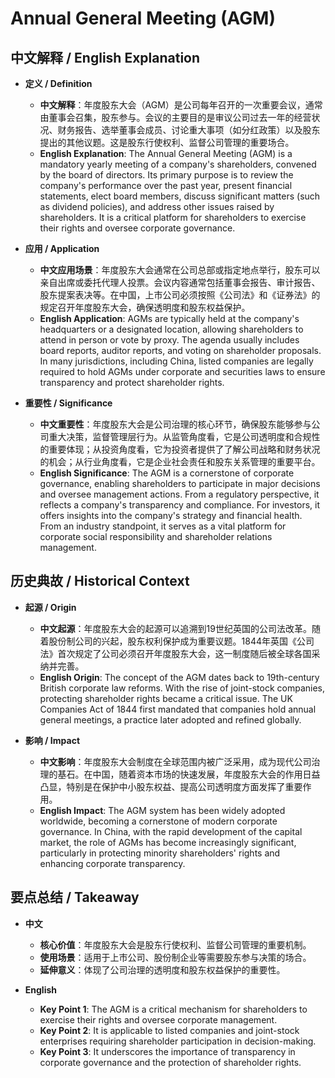 # Annual General Meeting (AGM)

## 中文解释 / English Explanation

* **定义 / Definition**  
  - **中文解释**：年度股东大会（AGM）是公司每年召开的一次重要会议，通常由董事会召集，股东参与。会议的主要目的是审议公司过去一年的经营状况、财务报告、选举董事会成员、讨论重大事项（如分红政策）以及股东提出的其他议题。这是股东行使权利、监督公司管理的重要场合。  
  - **English Explanation**: The Annual General Meeting (AGM) is a mandatory yearly meeting of a company's shareholders, convened by the board of directors. Its primary purpose is to review the company's performance over the past year, present financial statements, elect board members, discuss significant matters (such as dividend policies), and address other issues raised by shareholders. It is a critical platform for shareholders to exercise their rights and oversee corporate governance.

* **应用 / Application**  
  - **中文应用场景**：年度股东大会通常在公司总部或指定地点举行，股东可以亲自出席或委托代理人投票。会议内容通常包括董事会报告、审计报告、股东提案表决等。在中国，上市公司必须按照《公司法》和《证券法》的规定召开年度股东大会，确保透明度和股东权益保护。  
  - **English Application**: AGMs are typically held at the company's headquarters or a designated location, allowing shareholders to attend in person or vote by proxy. The agenda usually includes board reports, auditor reports, and voting on shareholder proposals. In many jurisdictions, including China, listed companies are legally required to hold AGMs under corporate and securities laws to ensure transparency and protect shareholder rights.

* **重要性 / Significance**  
  - **中文重要性**：年度股东大会是公司治理的核心环节，确保股东能够参与公司重大决策，监督管理层行为。从监管角度看，它是公司透明度和合规性的重要体现；从投资角度看，它为投资者提供了了解公司战略和财务状况的机会；从行业角度看，它是企业社会责任和股东关系管理的重要平台。  
  - **English Significance**: The AGM is a cornerstone of corporate governance, enabling shareholders to participate in major decisions and oversee management actions. From a regulatory perspective, it reflects a company's transparency and compliance. For investors, it offers insights into the company's strategy and financial health. From an industry standpoint, it serves as a vital platform for corporate social responsibility and shareholder relations management.

## 历史典故 / Historical Context

* **起源 / Origin**  
  - **中文起源**：年度股东大会的起源可以追溯到19世纪英国的公司法改革。随着股份制公司的兴起，股东权利保护成为重要议题。1844年英国《公司法》首次规定了公司必须召开年度股东大会，这一制度随后被全球各国采纳并完善。  
  - **English Origin**: The concept of the AGM dates back to 19th-century British corporate law reforms. With the rise of joint-stock companies, protecting shareholder rights became a critical issue. The UK Companies Act of 1844 first mandated that companies hold annual general meetings, a practice later adopted and refined globally.

* **影响 / Impact**  
  - **中文影响**：年度股东大会制度在全球范围内被广泛采用，成为现代公司治理的基石。在中国，随着资本市场的快速发展，年度股东大会的作用日益凸显，特别是在保护中小股东权益、提高公司透明度方面发挥了重要作用。  
  - **English Impact**: The AGM system has been widely adopted worldwide, becoming a cornerstone of modern corporate governance. In China, with the rapid development of the capital market, the role of AGMs has become increasingly significant, particularly in protecting minority shareholders' rights and enhancing corporate transparency.

## 要点总结 / Takeaway

* **中文**  
  - **核心价值**：年度股东大会是股东行使权利、监督公司管理的重要机制。  
  - **使用场景**：适用于上市公司、股份制企业等需要股东参与决策的场合。  
  - **延伸意义**：体现了公司治理的透明度和股东权益保护的重要性。

* **English**  
  - **Key Point 1**: The AGM is a critical mechanism for shareholders to exercise their rights and oversee corporate management.  
  - **Key Point 2**: It is applicable to listed companies and joint-stock enterprises requiring shareholder participation in decision-making.  
  - **Key Point 3**: It underscores the importance of transparency in corporate governance and the protection of shareholder rights.